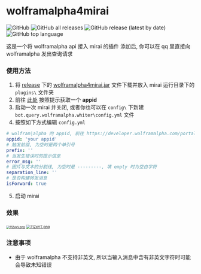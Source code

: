 # wolframalpha4mirai

![GitHub](https://img.shields.io/github/license/whiterasbk/wolframalpha4mirai)
![GitHub all releases](https://img.shields.io/github/downloads/whiterasbk/wolframalpha4mirai/total)
![GitHub release (latest by date)](https://img.shields.io/github/v/release/whiterasbk/wolframalpha4mirai)
![GitHub top language](https://img.shields.io/github/languages/top/whiterasbk/wolframalpha4mirai)

这是一个将 wolframalpha api 接入 mirai 的插件
添加后, 你可以在 qq 里直接向 wolframalpha 发出查询请求

### 使用方法
1. 将 [release](https://github.com/whiterasbk/wolframalpha4mirai/releases/tag/1.3) 下的 [wolframalpha4mirai.jar](https://github.com/whiterasbk/wolframalpha4mirai/releases/download/1.3/wolframalpha-1.3.jar) 文件下载并放入 mirai 运行目录下的 `plugins\` 文件夹
2. 前往 [此处](https://developer.wolframalpha.com/portal/myapps/index.html) 按照提示获取一个 **appid**
3. 启动一次 mirai 并关闭, 或者你也可以在 `config\` 下新建 `bot.query.wolframalpha.whiter\config.yml` 文件
4. 按照如下方式编辑 `config.yml`
```yaml
# wolfram|alpha 的 appid, 前往 https://developer.wolframalpha.com/portal/myapps/index.html 获得
appid: 'your appid'
# 触发前缀, 为空时是两个单引号
prefix: ''
# 当发生错误时的提示信息
error_msg: ''
# 图片与文本的分割线, 为空时是 ---------, 填 empty 时为空白字符
separation_line: ''
# 是否构建转发消息
isForward: true
```
5. 启动 mirai

### 效果

 [<img src="https://s4.ax1x.com/2022/01/14/71ZvkV.png" alt="71ZvkV.png" style="zoom: 54%;" />](https://imgtu.com/i/71ZvkV) [<img src="https://s4.ax1x.com/2022/01/14/71ZxYT.png" alt="71ZxYT.png" style="zoom: 67%;" />](https://imgtu.com/i/71ZxYT)

### 注意事项
 * 由于 wolframalpha 不支持非英文, 所以当输入消息中含有非英文字符时可能会导致未知错误
 